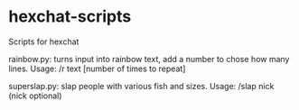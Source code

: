 # hexchat-scripts
Scripts for hexchat

 rainbow.py: turns input into rainbow text, add a number to chose how many lines.
  Usage: /r text [number of times to repeat]
 
 superslap.py: slap people with various fish and sizes. 
  Usage: /slap nick (nick optional)
